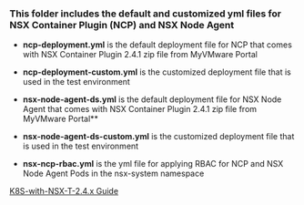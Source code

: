 ### This folder includes the default and customized yml files for NSX Container Plugin (NCP) and NSX Node Agent

* **ncp-deployment.yml** is the default deployment file for NCP that comes with NSX Container Plugin 2.4.1 zip file from MyVMware Portal 
* **ncp-deployment-custom.yml** is the customized deployment file that is used in the test environment

* **nsx-node-agent-ds.yml** is the default deployment file for NSX Node Agent that comes with NSX Container Plugin 2.4.1 zip file from MyVMware Portal** 
* **nsx-node-agent-ds-custom.yml** is the customized deployment file that is used in the test environment

* **nsx-ncp-rbac.yml** is the yml file for applying RBAC for NCP and NSX Node Agent Pods in the nsx-system namespace
  
[K8S-with-NSX-T-2.4.x Guide](https://github.com/dumlutimuralp/k8s-with-nsx-t-2.4.x/blob/master/README.md)

